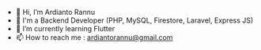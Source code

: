 - 👋 Hi, I’m Ardianto Rannu
- 👀 I'm a Backend Developer (PHP, MySQL, Firestore, Laravel, Express JS)
- 🌱 I’m currently learning Flutter
- 📫 How to reach me : ardiantorannu@gmail.com

<!---
ardirannu/ardirannu is a ✨ special ✨ repository because its `README.md` (this file) appears on your GitHub profile.
You can click the Preview link to take a look at your changes.
--->
